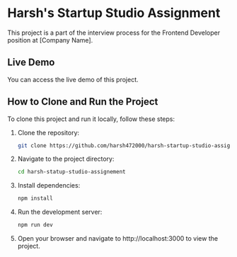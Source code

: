 # Harsh's Startup Studio Assignment

This project is a part of the interview process for the Frontend Developer position at [Company Name].

## Live Demo
You can access the live demo of this project.

## How to Clone and Run the Project
To clone this project and run it locally, follow these steps:

1. Clone the repository:
   ```bash
   git clone https://github.com/harsh472000/harsh-startup-studio-assignement.git
    ```
2. Navigate to the project directory:
    ```bash
    cd harsh-statup-studio-assignement
    ```
3. Install dependencies:
    ```bash
    npm install
    ```
4. Run the development server:
    ```bash
    npm run dev
    ```
5. Open your browser and navigate to http://localhost:3000 to view the project.